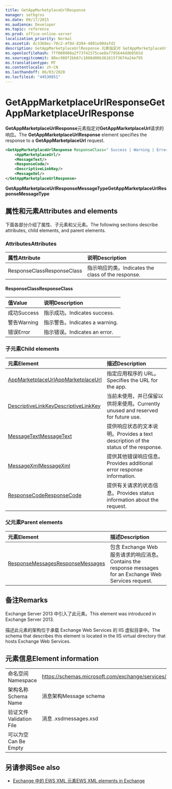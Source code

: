 ```yaml
---
title: GetAppMarketplaceUrlResponse
manager: sethgros
ms.date: 09/17/2015
ms.audience: Developer
ms.topic: reference
ms.prod: office-online-server
localization_priority: Normal
ms.assetid: dc3368ec-78c2-4f8d-8394-4891e90dafd2
description: GetAppMarketplaceUrlResponse 元素指定对 GetAppMarketplaceUrl 请求的响应。
ms.openlocfilehash: 7ff000908a2f73f41575cae8a7795644dd60565d
ms.sourcegitcommit: 88ec988f2bb67c1866d06b361615f3674a24e795
ms.translationtype: MT
ms.contentlocale: zh-CN
ms.lasthandoff: 06/03/2020
ms.locfileid: "44530851"
---
```

# <a name="getappmarketplaceurlresponse"></a><span data-ttu-id="85aba-103">GetAppMarketplaceUrlResponse</span><span class="sxs-lookup"><span data-stu-id="85aba-103">GetAppMarketplaceUrlResponse</span></span>

<span data-ttu-id="85aba-104">**GetAppMarketplaceUrlResponse**元素指定对**GetAppMarketplaceUrl**请求的响应。</span><span class="sxs-lookup"><span data-stu-id="85aba-104">The **GetAppMarketplaceUrlResponse** element specifies the response to a **GetAppMarketplaceUrl** request.</span></span> 
  
```XML
<GetAppMarketplaceUrlResponse ResponseClass=" Success | Warning | Error ">
    <AppMarketplaceUrl/>
    <MessageText/>
    <ResponseCode/>
    <DescriptiveLinkKey/>
    <MessageXml/>
</GetAppMarketplaceUrlResponse>
```

 <span data-ttu-id="85aba-105">**GetAppMarketplaceUrlResponseMessageType**</span><span class="sxs-lookup"><span data-stu-id="85aba-105">**GetAppMarketplaceUrlResponseMessageType**</span></span>
## <a name="attributes-and-elements"></a><span data-ttu-id="85aba-106">属性和元素</span><span class="sxs-lookup"><span data-stu-id="85aba-106">Attributes and elements</span></span>

<span data-ttu-id="85aba-107">下面各部分介绍了属性、子元素和父元素。</span><span class="sxs-lookup"><span data-stu-id="85aba-107">The following sections describe attributes, child elements, and parent elements.</span></span>
  
### <a name="attributes"></a><span data-ttu-id="85aba-108">Attributes</span><span class="sxs-lookup"><span data-stu-id="85aba-108">Attributes</span></span>

|<span data-ttu-id="85aba-109">**属性**</span><span class="sxs-lookup"><span data-stu-id="85aba-109">**Attribute**</span></span>|<span data-ttu-id="85aba-110">**说明**</span><span class="sxs-lookup"><span data-stu-id="85aba-110">**Description**</span></span>|
|:-----|:-----|
|<span data-ttu-id="85aba-111">ResponseClass</span><span class="sxs-lookup"><span data-stu-id="85aba-111">ResponseClass</span></span>  <br/> |<span data-ttu-id="85aba-112">指示响应的类。</span><span class="sxs-lookup"><span data-stu-id="85aba-112">Indicates the class of the response.</span></span>  <br/> |
   
#### <a name="responseclass"></a><span data-ttu-id="85aba-113">ResponseClass</span><span class="sxs-lookup"><span data-stu-id="85aba-113">ResponseClass</span></span>

|<span data-ttu-id="85aba-114">**值**</span><span class="sxs-lookup"><span data-stu-id="85aba-114">**Value**</span></span>|<span data-ttu-id="85aba-115">**说明**</span><span class="sxs-lookup"><span data-stu-id="85aba-115">**Description**</span></span>|
|:-----|:-----|
|<span data-ttu-id="85aba-116">成功</span><span class="sxs-lookup"><span data-stu-id="85aba-116">Success</span></span>  <br/> |<span data-ttu-id="85aba-117">指示成功。</span><span class="sxs-lookup"><span data-stu-id="85aba-117">Indicates success.</span></span>  <br/> |
|<span data-ttu-id="85aba-118">警告</span><span class="sxs-lookup"><span data-stu-id="85aba-118">Warning</span></span>  <br/> |<span data-ttu-id="85aba-119">指示警告。</span><span class="sxs-lookup"><span data-stu-id="85aba-119">Indicates a warning.</span></span>  <br/> |
|<span data-ttu-id="85aba-120">错误</span><span class="sxs-lookup"><span data-stu-id="85aba-120">Error</span></span>  <br/> |<span data-ttu-id="85aba-121">指示错误。</span><span class="sxs-lookup"><span data-stu-id="85aba-121">Indicates an error.</span></span>  <br/> |
   
### <a name="child-elements"></a><span data-ttu-id="85aba-122">子元素</span><span class="sxs-lookup"><span data-stu-id="85aba-122">Child elements</span></span>

|<span data-ttu-id="85aba-123">**元素**</span><span class="sxs-lookup"><span data-stu-id="85aba-123">**Element**</span></span>|<span data-ttu-id="85aba-124">**描述**</span><span class="sxs-lookup"><span data-stu-id="85aba-124">**Description**</span></span>|
|:-----|:-----|
|[<span data-ttu-id="85aba-125">AppMarketplaceUrl</span><span class="sxs-lookup"><span data-stu-id="85aba-125">AppMarketplaceUrl</span></span>](appmarketplaceurl.md) <br/> |<span data-ttu-id="85aba-126">指定应用程序的 URL。</span><span class="sxs-lookup"><span data-stu-id="85aba-126">Specifies the URL for the app.</span></span>  <br/> |
|[<span data-ttu-id="85aba-127">DescriptiveLinkKey</span><span class="sxs-lookup"><span data-stu-id="85aba-127">DescriptiveLinkKey</span></span>](descriptivelinkkey.md) <br/> |<span data-ttu-id="85aba-128">当前未使用，并已保留以供将来使用。</span><span class="sxs-lookup"><span data-stu-id="85aba-128">Currently unused and reserved for future use.</span></span>  <br/> |
|[<span data-ttu-id="85aba-129">MessageText</span><span class="sxs-lookup"><span data-stu-id="85aba-129">MessageText</span></span>](messagetext.md) <br/> |<span data-ttu-id="85aba-130">提供响应状态的文本说明。</span><span class="sxs-lookup"><span data-stu-id="85aba-130">Provides a text description of the status of the response.</span></span>  <br/> |
|[<span data-ttu-id="85aba-131">MessageXml</span><span class="sxs-lookup"><span data-stu-id="85aba-131">MessageXml</span></span>](messagexml.md) <br/> |<span data-ttu-id="85aba-132">提供其他错误响应信息。</span><span class="sxs-lookup"><span data-stu-id="85aba-132">Provides additional error response information.</span></span>  <br/> |
|[<span data-ttu-id="85aba-133">ResponseCode</span><span class="sxs-lookup"><span data-stu-id="85aba-133">ResponseCode</span></span>](responsecode.md) <br/> |<span data-ttu-id="85aba-134">提供有关请求的状态信息。</span><span class="sxs-lookup"><span data-stu-id="85aba-134">Provides status information about the request.</span></span>  <br/> |
   
### <a name="parent-elements"></a><span data-ttu-id="85aba-135">父元素</span><span class="sxs-lookup"><span data-stu-id="85aba-135">Parent elements</span></span>

|<span data-ttu-id="85aba-136">**元素**</span><span class="sxs-lookup"><span data-stu-id="85aba-136">**Element**</span></span>|<span data-ttu-id="85aba-137">**描述**</span><span class="sxs-lookup"><span data-stu-id="85aba-137">**Description**</span></span>|
|:-----|:-----|
|[<span data-ttu-id="85aba-138">ResponseMessages</span><span class="sxs-lookup"><span data-stu-id="85aba-138">ResponseMessages</span></span>](responsemessages.md) <br/> |<span data-ttu-id="85aba-139">包含 Exchange Web 服务请求的响应消息。</span><span class="sxs-lookup"><span data-stu-id="85aba-139">Contains the response messages for an Exchange Web Services request.</span></span>  <br/> |
   
## <a name="remarks"></a><span data-ttu-id="85aba-140">备注</span><span class="sxs-lookup"><span data-stu-id="85aba-140">Remarks</span></span>

<span data-ttu-id="85aba-141">Exchange Server 2013 中引入了此元素。</span><span class="sxs-lookup"><span data-stu-id="85aba-141">This element was introduced in Exchange Server 2013.</span></span>
  
<span data-ttu-id="85aba-142">描述此元素的架构位于承载 Exchange Web Services 的 IIS 虚拟目录中。</span><span class="sxs-lookup"><span data-stu-id="85aba-142">The schema that describes this element is located in the IIS virtual directory that hosts Exchange Web Services.</span></span>
  
## <a name="element-information"></a><span data-ttu-id="85aba-143">元素信息</span><span class="sxs-lookup"><span data-stu-id="85aba-143">Element information</span></span>

|||
|:-----|:-----|
|<span data-ttu-id="85aba-144">命名空间</span><span class="sxs-lookup"><span data-stu-id="85aba-144">Namespace</span></span>  <br/> |https://schemas.microsoft.com/exchange/services/2006/messages  <br/> |
|<span data-ttu-id="85aba-145">架构名称</span><span class="sxs-lookup"><span data-stu-id="85aba-145">Schema Name</span></span>  <br/> |<span data-ttu-id="85aba-146">消息架构</span><span class="sxs-lookup"><span data-stu-id="85aba-146">Message schema</span></span>  <br/> |
|<span data-ttu-id="85aba-147">验证文件</span><span class="sxs-lookup"><span data-stu-id="85aba-147">Validation File</span></span>  <br/> |<span data-ttu-id="85aba-148">消息 .xsd</span><span class="sxs-lookup"><span data-stu-id="85aba-148">messages.xsd</span></span>  <br/> |
|<span data-ttu-id="85aba-149">可以为空</span><span class="sxs-lookup"><span data-stu-id="85aba-149">Can Be Empty</span></span>  <br/> ||
   
## <a name="see-also"></a><span data-ttu-id="85aba-150">另请参阅</span><span class="sxs-lookup"><span data-stu-id="85aba-150">See also</span></span>



- [<span data-ttu-id="85aba-151">Exchange 中的 EWS XML 元素</span><span class="sxs-lookup"><span data-stu-id="85aba-151">EWS XML elements in Exchange</span></span>](ews-xml-elements-in-exchange.md)

